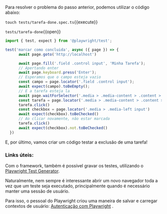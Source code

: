 Para resolver o problema do passo anterior, podemos utilizar o código abaixo:

`touch tests/tarefa-done.spec.ts`{{execute}}

`tests/tarefa-done`{{open}}



```ts
import { test, expect } from '@playwright/test';

test('marcar como concluida', async ({ page }) => {
      await page.goto('http://localhost')

      await page.fill('.field .control input', 'Minha Tarefa');
      // Apertando enter
      await page.keyboard.press('Enter');
      // Esperamos que o campo esteja vazio
      const campo = page.locator('.field .control input');
      await expect(campo).toBeEmpty();
      // E a tarefa esteja la
      await page.waitForSelector('.media > .media-content > .content > p > strong');
      const tarefa = page.locator('.media > .media-content > .content > p > strong');
      tarefa.click()
      const checkbox = page.locator('.media > .media-left input')
      await expect(checkbox).toBeChecked()
      // Ao clicar novamente, não estar marcada
      tarefa.click()
      await expect(checkbox).not.toBeChecked()
  })
```

E, por último, vamos criar um código testar a exclusão de uma tarefa!





### Links úteis:

Com o framework, também é possível gravar os testes, utilizando o [Playwright Test Generator](https://playwright.dev/docs/codegen).

Naturalmente, nem sempre é interessante abrir um novo navegador toda a vez que um teste seja executado, principalmente quando é necessário manter uma sessão de usuário.

Para isso, o pessoal do Playwright criou uma maneira de salvar e carregar contextos de usuário: [Autenticação com Playwright](https://playwright.dev/docs/test-auth/) .

